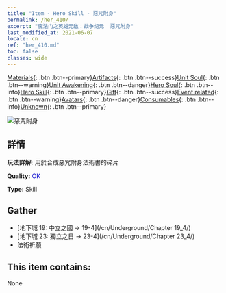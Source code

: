 ```yaml
---
title: "Item - Hero Skill - 惡咒附身"
permalink: /her_410/
excerpt: "魔法门之英雄无敌：战争纪元  惡咒附身"
last_modified_at: 2021-06-07
locale: cn
ref: "her_410.md"
toc: false
classes: wide
---
```

 [Materials](/ItemsCN/){: .btn .btn--primary}[Artifacts](/ItemsCN/Artifacts/){: .btn .btn--success}[Unit Soul](/ItemsCN/UnitSoul/){: .btn .btn--warning}[Unit Awakening](/ItemsCN/UnitAwakening/){: .btn .btn--danger}[Hero Soul](/ItemsCN/HeroSoul/){: .btn .btn--info}[Hero Skill](/ItemsCN/HeroSkill/){: .btn .btn--primary}[Gift](/ItemsCN/Gift/){: .btn .btn--success}[Event related](/ItemsCN/Events/){: .btn .btn--warning}[Avatars](/ItemsCN/Avatars/){: .btn .btn--danger}[Consumables](/ItemsCN/Consumables/){: .btn .btn--info}[Unknown](/ItemsCN/Unknown/){: .btn .btn--primary}

 ![惡咒附身](/images/t/ps_ezhoufushen.png)

## 詳情
 **玩法詳解:** 用於合成惡咒附身法術書的碎片

 **Quality:** <span style="color: #0000CD">OK</span>

 **Type:** Skill

## Gather

*    [地下城 19: 中立之國 -> 19-4](/cn/Underground/Chapter 19_4/) 
*    [地下城 23: 獨立之日 -> 23-4](/cn/Underground/Chapter 23_4/) 
*    法術祈願 

## This item contains:

  None

